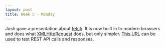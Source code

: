 ```yaml
---
layout: post
title: Week 5 - Monday
---
```

Josh gave a presentation about [fetch](https://github.com/github/fetch). It is now built in to modern browsers and does what [XMLHttpRequest](http://www.w3schools.com/xml/dom_http.asp) does, but only simpler. [This URL](http://jsonplaceholder.typicode.com/) can be used to test REST API calls and responses.
